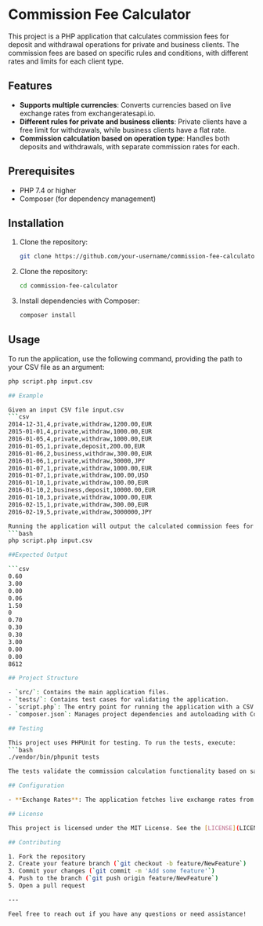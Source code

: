 # Commission Fee Calculator

This project is a PHP application that calculates commission fees for deposit and withdrawal operations for private and business clients. The commission fees are based on specific rules and conditions, with different rates and limits for each client type.

## Features

- **Supports multiple currencies**: Converts currencies based on live exchange rates from exchangeratesapi.io.
- **Different rules for private and business clients**: Private clients have a free limit for withdrawals, while business clients have a flat rate.
- **Commission calculation based on operation type**: Handles both deposits and withdrawals, with separate commission rates for each.

## Prerequisites

- PHP 7.4 or higher
- Composer (for dependency management)

## Installation

1. Clone the repository:
   ```bash
   git clone https://github.com/your-username/commission-fee-calculator.git

2. Clone the repository:
   ```bash
   cd commission-fee-calculator

3. Install dependencies with Composer: 
   ```bash
   composer install

## Usage

  To run the application, use the following command, providing the path to your CSV file as an argument: 
   ```bash
   php script.php input.csv

## Example

  Given an input CSV file input.csv
   ```csv
   2014-12-31,4,private,withdraw,1200.00,EUR
   2015-01-01,4,private,withdraw,1000.00,EUR
   2016-01-05,4,private,withdraw,1000.00,EUR
   2016-01-05,1,private,deposit,200.00,EUR
   2016-01-06,2,business,withdraw,300.00,EUR
   2016-01-06,1,private,withdraw,30000,JPY
   2016-01-07,1,private,withdraw,1000.00,EUR
   2016-01-07,1,private,withdraw,100.00,USD
   2016-01-10,1,private,withdraw,100.00,EUR
   2016-01-10,2,business,deposit,10000.00,EUR
   2016-01-10,3,private,withdraw,1000.00,EUR
   2016-02-15,1,private,withdraw,300.00,EUR
   2016-02-19,5,private,withdraw,3000000,JPY

   Running the application will output the calculated commission fees for each operation. 
   ```bash
   php script.php input.csv

##Expected Output

  ```csv
  0.60
  3.00
  0.00
  0.06
  1.50
  0
  0.70
  0.30
  0.30
  3.00
  0.00
  0.00
  8612
   
## Project Structure

- `src/`: Contains the main application files.
- `tests/`: Contains test cases for validating the application.
- `script.php`: The entry point for running the application with a CSV file.
- `composer.json`: Manages project dependencies and autoloading with Composer.

## Testing

This project uses PHPUnit for testing. To run the tests, execute:
 ```bash
 ./vendor/bin/phpunit tests

The tests validate the commission calculation functionality based on sample input data.

## Configuration

- **Exchange Rates**: The application fetches live exchange rates from [exchangeratesapi.io](https://exchangeratesapi.io/). If rates cannot be retrieved, it falls back to the initial rates provided in the `CurrencyConverter` class.

## License

This project is licensed under the MIT License. See the [LICENSE](LICENSE) file for details.

## Contributing

1. Fork the repository  
2. Create your feature branch (`git checkout -b feature/NewFeature`)  
3. Commit your changes (`git commit -m 'Add some feature'`)  
4. Push to the branch (`git push origin feature/NewFeature`)  
5. Open a pull request

---

Feel free to reach out if you have any questions or need assistance!
  
